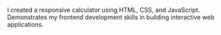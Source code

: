 I created a responsive calculator using HTML, CSS, and JavaScript. Demonstrates my frontend development skills in building interactive web applications.
